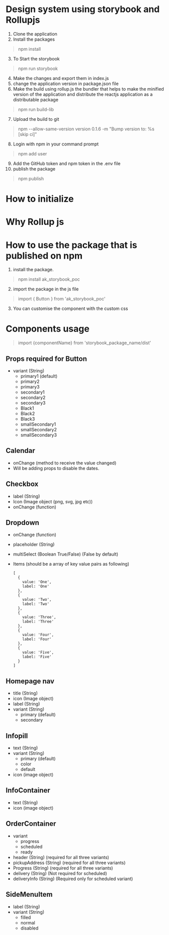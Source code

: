 <h1>Design system using storybook and Rollupjs</h1>

1. Clone the application
2. Install the packages

  > npm install

3. To Start the storybook

  > npm run storybook

4. Make the changes and export them in index.js
5. change the application version in package.json file
6. Make the build using rollup.js the bundler that helps to make the minified     version of the application and distribute the reactjs application as a distributable package

  > npm run build-lib

7. Upload the build to git

  > npm --allow-same-version version 0.1.6 -m "Bump version to: %s [skip ci]"

8. Login with npm in your command prompt

  > npm add user

9. Add the GitHub token and npm token in the .env file
10. publish the package

  > npm publish

<h1>How to initialize</h1>
<h1>Why Rollup js</h1>

<h1>How to use the package that is published on npm</h1>

1. install the package.

  > npm install ak_storybook_poc

2. import the package in the js file

  > import { Button } from 'ak_storybook_poc'

3. You can customise the component with the custom css

<h1>Components usage</h1>

  > import {componentName} from 'storybook_package_name/dist'

<h2>Props required for Button</h2>

- variant (String)
  - primary1 (default)
  - primary2
  - primary3
  - secondary1
  - secondary2
  - secondary3
  - Black1
  - Black2
  - Black3
  - smallSecondary1
  - smallSecondary2
  - smallSecondary3

<h2>Calendar</h2>

- onChange (method to receive the value changed)
- Will be adding props to disable the dates.

<h2>Checkbox</h2>

- label (String)
- Icon (Image object (png, svg, jpg etc))
- onChange (function)

<h2>Dropdown</h2>

- onChange (function)
- placeholder (String)
- multiSelect (Boolean True/False) (False by default)
- Items (should be a array of key value pairs as following)

  ```
  [
    {
      value: 'One',
      label: 'One'
    },
    {
      value: 'Two',
      label: 'Two'
    },
    {
      value: 'Three',
      label: 'Three'
    },
    {
      value: 'Four',
      label: 'Four'
    },
    {
      value: 'Five',
      label: 'Five'
    }
  ]
  ```

<h2>Homepage nav</h2>

- title (String)
- icon (Image object)
- label (String)
- variant (String)
  - primary (default)
  - secondary

<h2>Infopill</h2>

- text (String)
- variant (String)
  - primary (default)
  - color
  - default
- icon (image object)

<h2>InfoContainer</h2>

- text (String)
- icon (image object)

<h2>OrderContainer</h2>

- variant
  - progress
  - scheduled
  - ready
- header (String) (required for all three variants)
- pickupAddress (String) (required for all three variants)
- Progress (String) (required for all three variants)
- delivery (String) (Not required for scheduled)
- deliveryInfo (String) (Required only for scheduled variant)

<h2>SideMenuItem</h2>

- label (String)
- variant (String)
  - filled
  - normal
  - disabled